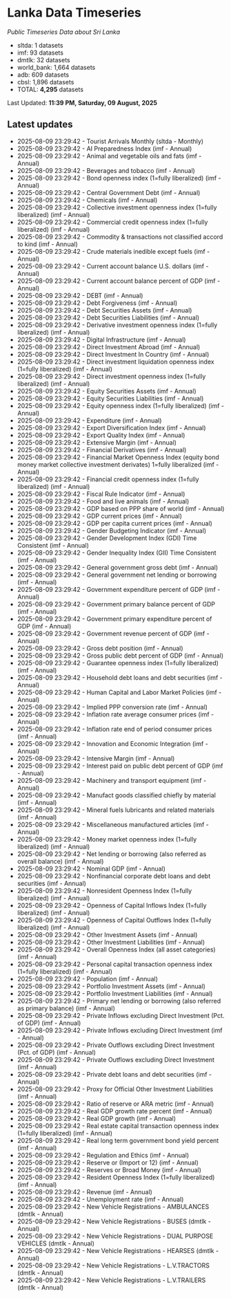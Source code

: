 # Lanka Data Timeseries
*Public Timeseries Data about Sri Lanka*

* sltda: 1 datasets
* imf: 93 datasets
* dmtlk: 32 datasets
* world_bank: 1,664 datasets
* adb: 609 datasets
* cbsl: 1,896 datasets
* TOTAL: **4,295** datasets

Last Updated: **11:39 PM, Saturday, 09 August, 2025**

## Latest updates

* 2025-08-09 23:29:42 - Tourist Arrivals Monthly (sltda - Monthly)
* 2025-08-09 23:29:42 - AI Preparedness Index (imf - Annual)
* 2025-08-09 23:29:42 - Animal and vegetable oils and fats (imf - Annual)
* 2025-08-09 23:29:42 - Beverages and tobacco (imf - Annual)
* 2025-08-09 23:29:42 - Bond openness index (1=fully liberalized) (imf - Annual)
* 2025-08-09 23:29:42 - Central Government Debt (imf - Annual)
* 2025-08-09 23:29:42 - Chemicals (imf - Annual)
* 2025-08-09 23:29:42 - Collective investment openness index (1=fully liberalized) (imf - Annual)
* 2025-08-09 23:29:42 - Commercial credit openness index (1=fully liberalized) (imf - Annual)
* 2025-08-09 23:29:42 - Commodity & transactions not classified accord to kind (imf - Annual)
* 2025-08-09 23:29:42 - Crude materials inedible except fuels (imf - Annual)
* 2025-08-09 23:29:42 - Current account balance U.S. dollars (imf - Annual)
* 2025-08-09 23:29:42 - Current account balance percent of GDP (imf - Annual)
* 2025-08-09 23:29:42 - DEBT (imf - Annual)
* 2025-08-09 23:29:42 - Debt Forgiveness (imf - Annual)
* 2025-08-09 23:29:42 - Debt Securities Assets (imf - Annual)
* 2025-08-09 23:29:42 - Debt Securities Liabilities (imf - Annual)
* 2025-08-09 23:29:42 - Derivative investment openness index (1=fully liberalized) (imf - Annual)
* 2025-08-09 23:29:42 - Digital Infrastructure (imf - Annual)
* 2025-08-09 23:29:42 - Direct Investment Abroad (imf - Annual)
* 2025-08-09 23:29:42 - Direct Investment In Country (imf - Annual)
* 2025-08-09 23:29:42 - Direct investment liquidation openness index (1=fully liberalized) (imf - Annual)
* 2025-08-09 23:29:42 - Direct investment openness index (1=fully liberalized) (imf - Annual)
* 2025-08-09 23:29:42 - Equity Securities Assets (imf - Annual)
* 2025-08-09 23:29:42 - Equity Securities Liabilities (imf - Annual)
* 2025-08-09 23:29:42 - Equity openness index (1=fully liberalized) (imf - Annual)
* 2025-08-09 23:29:42 - Expenditure (imf - Annual)
* 2025-08-09 23:29:42 - Export Diversification Index (imf - Annual)
* 2025-08-09 23:29:42 - Export Quality Index (imf - Annual)
* 2025-08-09 23:29:42 - Extensive Margin (imf - Annual)
* 2025-08-09 23:29:42 - Financial Derivatives (imf - Annual)
* 2025-08-09 23:29:42 - Financial Market Openness Index (equity bond money market collective investment derivates) 1=fully liberalized (imf - Annual)
* 2025-08-09 23:29:42 - Financial credit openness index (1=fully liberalized) (imf - Annual)
* 2025-08-09 23:29:42 - Fiscal Rule Indicator (imf - Annual)
* 2025-08-09 23:29:42 - Food and live animals (imf - Annual)
* 2025-08-09 23:29:42 - GDP based on PPP share of world (imf - Annual)
* 2025-08-09 23:29:42 - GDP current prices (imf - Annual)
* 2025-08-09 23:29:42 - GDP per capita current prices (imf - Annual)
* 2025-08-09 23:29:42 - Gender Budgeting Indicator (imf - Annual)
* 2025-08-09 23:29:42 - Gender Development Index (GDI) Time Consistent (imf - Annual)
* 2025-08-09 23:29:42 - Gender Inequality Index (GII) Time Consistent (imf - Annual)
* 2025-08-09 23:29:42 - General government gross debt (imf - Annual)
* 2025-08-09 23:29:42 - General government net lending or borrowing (imf - Annual)
* 2025-08-09 23:29:42 - Government expenditure percent of GDP (imf - Annual)
* 2025-08-09 23:29:42 - Government primary balance percent of GDP (imf - Annual)
* 2025-08-09 23:29:42 - Government primary expenditure percent of GDP (imf - Annual)
* 2025-08-09 23:29:42 - Government revenue percent of GDP (imf - Annual)
* 2025-08-09 23:29:42 - Gross debt position (imf - Annual)
* 2025-08-09 23:29:42 - Gross public debt percent of GDP (imf - Annual)
* 2025-08-09 23:29:42 - Guarantee openness index (1=fully liberalized) (imf - Annual)
* 2025-08-09 23:29:42 - Household debt loans and debt securities (imf - Annual)
* 2025-08-09 23:29:42 - Human Capital and Labor Market Policies (imf - Annual)
* 2025-08-09 23:29:42 - Implied PPP conversion rate (imf - Annual)
* 2025-08-09 23:29:42 - Inflation rate average consumer prices (imf - Annual)
* 2025-08-09 23:29:42 - Inflation rate end of period consumer prices (imf - Annual)
* 2025-08-09 23:29:42 - Innovation and Economic Integration (imf - Annual)
* 2025-08-09 23:29:42 - Intensive Margin (imf - Annual)
* 2025-08-09 23:29:42 - Interest paid on public debt percent of GDP (imf - Annual)
* 2025-08-09 23:29:42 - Machinery and transport equipment (imf - Annual)
* 2025-08-09 23:29:42 - Manufact goods classified chiefly by material (imf - Annual)
* 2025-08-09 23:29:42 - Mineral fuels lubricants and related materials (imf - Annual)
* 2025-08-09 23:29:42 - Miscellaneous manufactured articles (imf - Annual)
* 2025-08-09 23:29:42 - Money market openness index (1=fully liberalized) (imf - Annual)
* 2025-08-09 23:29:42 - Net lending or borrowing (also referred as overall balance) (imf - Annual)
* 2025-08-09 23:29:42 - Nominal GDP (imf - Annual)
* 2025-08-09 23:29:42 - Nonfinancial corporate debt loans and debt securities (imf - Annual)
* 2025-08-09 23:29:42 - Nonresident Openness Index (1=fully liberalized) (imf - Annual)
* 2025-08-09 23:29:42 - Openness of Capital Inflows Index (1=fully liberalized) (imf - Annual)
* 2025-08-09 23:29:42 - Openness of Capital Outflows Index (1=fully liberalized) (imf - Annual)
* 2025-08-09 23:29:42 - Other Investment Assets (imf - Annual)
* 2025-08-09 23:29:42 - Other Investment Liabilities (imf - Annual)
* 2025-08-09 23:29:42 - Overall Openness Index (all asset categories) (imf - Annual)
* 2025-08-09 23:29:42 - Personal capital transaction openness index (1=fully liberalized) (imf - Annual)
* 2025-08-09 23:29:42 - Population (imf - Annual)
* 2025-08-09 23:29:42 - Portfolio Investment Assets (imf - Annual)
* 2025-08-09 23:29:42 - Portfolio Investment Liabilities (imf - Annual)
* 2025-08-09 23:29:42 - Primary net lending or borrowing (also referred as primary balance) (imf - Annual)
* 2025-08-09 23:29:42 - Private Inflows excluding Direct Investment (Pct. of GDP) (imf - Annual)
* 2025-08-09 23:29:42 - Private Inflows excluding Direct Investment (imf - Annual)
* 2025-08-09 23:29:42 - Private Outflows excluding Direct Investment (Pct. of GDP) (imf - Annual)
* 2025-08-09 23:29:42 - Private Outflows excluding Direct Investment (imf - Annual)
* 2025-08-09 23:29:42 - Private debt loans and debt securities (imf - Annual)
* 2025-08-09 23:29:42 - Proxy for Official Other Investment Liabilities (imf - Annual)
* 2025-08-09 23:29:42 - Ratio of reserve or ARA metric (imf - Annual)
* 2025-08-09 23:29:42 - Real GDP growth rate percent (imf - Annual)
* 2025-08-09 23:29:42 - Real GDP growth (imf - Annual)
* 2025-08-09 23:29:42 - Real estate capital transaction openness index (1=fully liberalized) (imf - Annual)
* 2025-08-09 23:29:42 - Real long term government bond yield percent (imf - Annual)
* 2025-08-09 23:29:42 - Regulation and Ethics (imf - Annual)
* 2025-08-09 23:29:42 - Reserve or (Import or 12) (imf - Annual)
* 2025-08-09 23:29:42 - Reserves or Broad Money (imf - Annual)
* 2025-08-09 23:29:42 - Resident Openness Index (1=fully liberalized) (imf - Annual)
* 2025-08-09 23:29:42 - Revenue (imf - Annual)
* 2025-08-09 23:29:42 - Unemployment rate (imf - Annual)
* 2025-08-09 23:29:42 - New Vehicle Registrations - AMBULANCES (dmtlk - Annual)
* 2025-08-09 23:29:42 - New Vehicle Registrations - BUSES (dmtlk - Annual)
* 2025-08-09 23:29:42 - New Vehicle Registrations - DUAL PURPOSE VEHICLES (dmtlk - Annual)
* 2025-08-09 23:29:42 - New Vehicle Registrations - HEARSES (dmtlk - Annual)
* 2025-08-09 23:29:42 - New Vehicle Registrations - L.V.TRACTORS (dmtlk - Annual)
* 2025-08-09 23:29:42 - New Vehicle Registrations - L.V.TRAILERS (dmtlk - Annual)